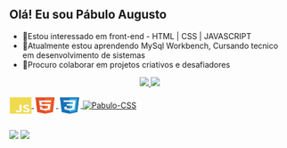 ## Olá! Eu sou Pábulo Augusto
- 👀Estou interessado em front-end - HTML | CSS | JAVASCRIPT 
- 🌱Atualmente estou aprendendo MySql Workbench, Cursando tecnico em desenvolvimento de sistemas
- 💞️Procuro colaborar em projetos criativos e desafiadores
 
<div align="center">
  <a href="https://github.com/Pabuloo">
  <img height="180em" src="https://github-readme-stats.vercel.app/api?username=Pabuloo&show_icons=true&theme=ocean_dark&include_all_commits=true&count_private=true"/>
  <img height="121em" white src="https://github-readme-stats.vercel.app/api/top-langs/?username=Pabuloo&layout=compact&langs_count=7&theme=ocean_dark"/>
</div>
 
<div style="display: inline_block"><br>
  <img align="center" alt="Pabulo-Js" height="30" width="40" src="https://raw.githubusercontent.com/devicons/devicon/master/icons/javascript/javascript-plain.svg">
  <img align="center" alt="Pabulo-HTML" height="30" width="40" src="https://raw.githubusercontent.com/devicons/devicon/master/icons/html5/html5-original.svg">
  <img align="center" alt="Pabulo-CSS" height="30" width="40" src="https://raw.githubusercontent.com/devicons/devicon/master/icons/css3/css3-original.svg">
  <img align="center" alt="Pabulo-CSS" height="30" width="40" src="https://cdn.jsdelivr.net/gh/devicons/devicon/icons/mysql/mysql-original.svg">   
</div>
  
  ##
  
<div>
<a href = "mailto:pabuloaugustodev@gmail.com" target="_blank"><img src="https://img.shields.io/badge/Gmail-563D7C?style=for-the-badge&logo=gmail&logoColor=white"></a> 
<a href="https://www.linkedin.com/in/pabuloaugustodev/" target="_blank"><img src="https://img.shields.io/badge/-LinkedIn-563D7C?style=for-the-badge&logo=linkedin&logoColor=white" target="_blank"></a>  
</div>  

